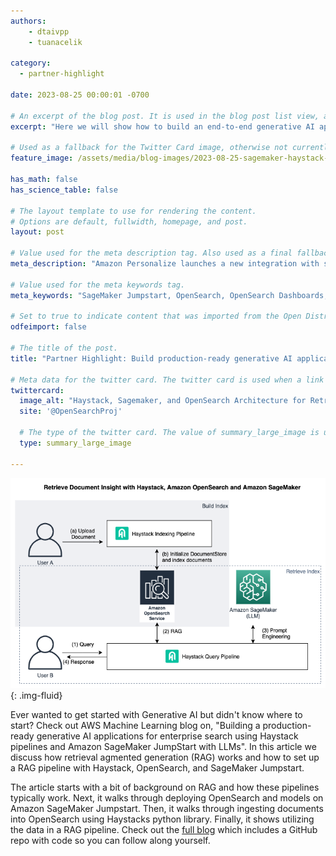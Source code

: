 ```yaml
---
authors:
    - dtaivpp
    - tuanacelik

category:
  - partner-highlight

date: 2023-08-25 00:00:01 -0700

# An excerpt of the blog post. It is used in the blog post list view, and in the home page what's new list of N most recent blog posts. It is also used as a fallback value for the twittercard:description field if not explictly defined in the front matter.
excerpt: "Here we will show how to build an end-to-end generative AI application for enterprise search with Retrieval Augmented Generation (RAG) using Haystack, OpenSearch, and Sagemaker JumpStart."

# Used as a fallback for the Twitter Card image, otherwise not currently used. Is only present in content up to June 3, 2021.
feature_image: /assets/media/blog-images/2023-08-25-sagemaker-haystack-opensearch/Architecture.png

has_math: false
has_science_table: false

# The layout template to use for rendering the content.
# Options are default, fullwidth, homepage, and post.
layout: post

# Value used for the meta description tag. Also used as a final fallback value for the Twitter Card description field after the excerpt property.
meta_description: "Amazon Personalize launches a new integration with self-managed OpenSearch that enables customers to personalize search results for each user and predict their needs."

# Value used for the meta keywords tag.
meta_keywords: "SageMaker Jumpstart, OpenSearch, OpenSearch Dashboards, RAG, retrieval augmented generation, generative ai"

# Set to true to indicate content that was imported from the Open Distro For Elasticsearch blog.
odfeimport: false

# The title of the post.
title: "Partner Highlight: Build production-ready generative AI applications for enterprise search using Haystack pipelines and Amazon SageMaker JumpStart with LLMs"

# Meta data for the twitter card. The twitter card is used when a link to the blog post is shared on twitter. The twitter card is also used by other social media sites when a link to the blog post is shared on those sites. The twitter card is also used by search engines when a link to the blog post is shared on those sites.
twittercard:
  image_alt: "Haystack, Sagemaker, and OpenSearch Architecture for Retreval Augmented Generation"
  site: '@OpenSearchProj'

  # The type of the twitter card. The value of summary_large_image is used if there is an image defined in the front matter. Otherwise the value of summary is used. However, an explicit type can be defined here for example if a player type is needed for a video.
  type: summary_large_image

---
```


<img src="/assets/media/blog-images/2023-08-25-sagemaker-haystack-opensearch/Architecture.png
" alt="Haystack, Sagemaker, and OpenSearch Architecture for Retreval Augmented Generation"/>{: .img-fluid}

Ever wanted to get started with Generative AI but didn't know where to start? Check out AWS Machine Learning blog on, "Building a production-ready generative AI applications for enterprise search using Haystack pipelines and Amazon SageMaker JumpStart with LLMs". In this article we discuss how retrieval agmented generation (RAG) works and how to set up a RAG pipeline with Haystack, OpenSearch, and SageMaker Jumpstart.

The article starts with a bit of background on RAG and how these pipelines typically work. Next, it walks through deploying OpenSearch and models on Amazon SageMaker Jumpstart. Then, it walks through ingesting documents into OpenSearch using Haystacks python library. Finally, it shows utilizing the data in a RAG pipeline. Check out the [full blog](https://aws.amazon.com/blogs/machine-learning/build-production-ready-generative-ai-applications-for-enterprise-search-using-haystack-pipelines-and-amazon-sagemaker-jumpstart-with-llms/) which includes a GitHub repo with code so you can follow along yourself.
